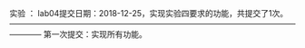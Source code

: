 实验 ： lab04提交日期：2018-12-25，实现实验四要求的功能，共提交了1次。
————————————————————————————————————————
第一次提交：实现所有功能。
